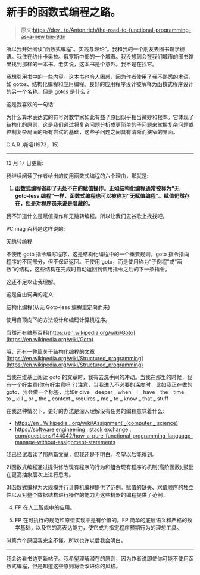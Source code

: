 # 新手的函数式编程之路。

> 原文:[https://dev . to/Anton rich/the-road-to-functional-programming-as-a-new bie-9dn](https://dev.to/antonrich/the-road-to-functional-programming-as-a-newbie-9dn)

所以我开始阅读“函数式编程”。实践与理论”。我和我的一个朋友去图书馆学德语。我住在约什卡奥拉。俄罗斯中部的一个城市。我没想到会在我们城市的图书馆里找到那样的一本书。老实说，这本书是个意外。我不是在找它。

我想引用书中的一些内容。这本书也令人困惑，因为作者使用了我不熟悉的术语，如 gotos、结构化编程和应用编程。良好的应用程序设计被解释为函数式程序设计的另一个名称。但是 gotos 是什么？

这是我喜欢的一句话:

为什么算术表达式的符号对数学家如此有益？原因似乎相当微妙和根本。它体现了结构化的原则，这是我们通过将复杂问题分析成更简单的子问题来掌握复杂问题或控制复杂局面的所有尝试的基础，这些子问题之间具有清晰而狭窄的界面。

C.A.R .嘶哑(1973，15)

* * *

12 月 17 日更新:

我继续阅读了作者给出的使用函数式编程的六个理由，那就是:

1) **函数式编程省却了无处不在的赋值操作。正如结构化编程通常被称为“无 goto-less 编程”一样，函数式编程也可以被称为“无赋值编程”。赋值仍然存在，但是对程序员来说是隐藏的。**

我不知道什么是赋值操作和无跳转编程。所以让我们去谷歌上找找吧。

PC mag 百科是这样说的:

无跳转编程

不使用 goto 指令编写程序，这是结构化编程中的一个重要规则。goto 指令指向程序的不同部分，但不保证返回。不使用 goto，而是使用称为“子例程”或“函数”的结构，这些结构在完成时自动返回到调用指令之后的下一条指令。

这还不足以让我理解。

这是自由词典的定义:

结构化编程(从无 Goto-less 编程重定向而来)

使用自顶向下的方法设计和编码计算机程序。

当然还有维基百科[https://en.wikipedia.org/wiki/Goto](https://en.wikipedia.org/wiki/Goto)

哦，还有一整篇关于结构化编程的文章[https://en.wikipedia.org/wiki/Structured_programming](https://en.wikipedia.org/wiki/Structured_programming)

当我在维基上阅读 goto 的文章时，我有去洗手间的冲动。当我在那里的时候，我有一个好主意(你有好主意吗？)注意，当我进入不必要的深度时，比如我正在做的 goto，我会做一个标签，比如# dive _ deeper _ when _ I _ have _ the _ time _ to _ kill _ or _ the _ context _ requires _ me _ to _ know _ that _ stuff

在我这种情况下，更好的办法是深入理解没有任务的编程意味着什么:

*   [https://en . Wikipedia . org/wiki/Assignment _(computer _ science)](https://en.wikipedia.org/wiki/Assignment_(computer_science))
*   [https://software engineering . stack exchange . com/questions/144042/how-a-pure-functional-programming-language-manage-without-assignment-statements](https://softwareengineering.stackexchange.com/questions/144042/how-a-pure-functional-programming-language-manage-without-assignment-statements)

我已经试着读了那两篇文章，但我还是不明白。希望以后能得到。

2)函数式编程通过提供修改现有程序的行为和组合现有程序的机制(高阶函数),鼓励在更高抽象层次上进行思考。

3)函数式编程为大规模并行计算机编程提供了范例。赋值的缺失、求值顺序的独立性以及对整个数据结构进行操作的能力为这些机器的编程提供了范例。

4) FP 在人工智能中的应用。

5) FP 在可执行的规范和原型实现中是有价值的。FP 简单的底层语义和严格的数学基础，以及它的高表达能力，使它成为指定程序预期行为的理想工具。

6)第六个原因我完全不懂。所以也许以后我会明白。

* * *

我会边看书边更新帖子。我希望理解潜在的原则，因为作者说即使你可能不使用函数式编程，但是知道这些原则将会改进你的风格。
